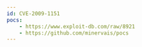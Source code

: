 ```yaml
---
id: CVE-2009-1151
pocs: 
    - https://www.exploit-db.com/raw/8921
    - https://github.com/minervais/pocs
---
```

